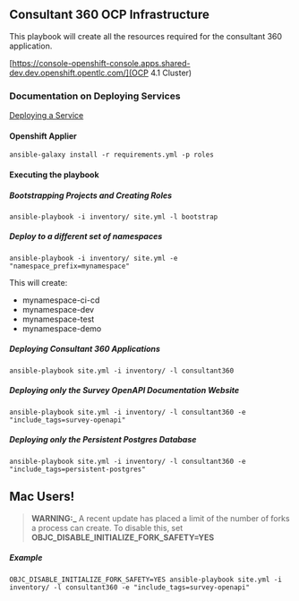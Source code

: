 ## Consultant 360 OCP Infrastructure

This playbook will create all the resources required for the consultant 360 application.

[https://console-openshift-console.apps.shared-dev.dev.openshift.opentlc.com/](OCP 4.1 Cluster)

### Documentation on Deploying Services
[Deploying a Service](docs/deploying-a-service.md)

#### Openshift Applier

```
ansible-galaxy install -r requirements.yml -p roles
```

#### Executing the playbook

##### Bootstrapping Projects and Creating Roles

```
ansible-playbook -i inventory/ site.yml -l bootstrap
```

##### Deploy to a different set of namespaces
```
ansible-playbook -i inventory/ site.yml -e "namespace_prefix=mynamespace"
```
This will create:
* mynamespace-ci-cd
* mynamespace-dev
* mynamespace-test
* mynamespace-demo

##### Deploying Consultant 360 Applications

```
ansible-playbook site.yml -i inventory/ -l consultant360
```

##### Deploying only the Survey OpenAPI Documentation Website

```
ansible-playbook site.yml -i inventory/ -l consultant360 -e "include_tags=survey-openapi"
```

##### Deploying only the Persistent Postgres Database

```
ansible-playbook site.yml -i inventory/ -l consultant360 -e "include_tags=persistent-postgres"
```

## Mac Users!

> **WARNING:\_** A recent update has placed a limit of the number of forks a process can create. To disable this, set **OBJC_DISABLE_INITIALIZE_FORK_SAFETY=YES**

##### Example

```
OBJC_DISABLE_INITIALIZE_FORK_SAFETY=YES ansible-playbook site.yml -i inventory/ -l consultant360 -e "include_tags=survey-openapi"
```
